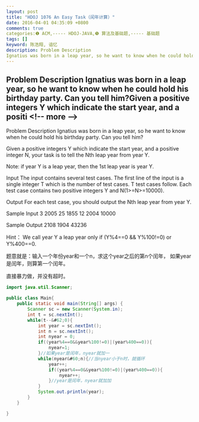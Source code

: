 ```yaml
---
layout: post
title: "HDOJ 1076 An Easy Task（闰年计算）"
date: 2016-04-01 04:35:09 +0800
comments: true
categories:❶ ACM,----- HDOJ-JAVA,❺ 算法及基础题,----- 基础题
tags: []
keyword: 陈浩翔, 谙忆
description: Problem Description 
Ignatius was born in a leap year, so he want to know when he could hold his birthday party. Can you tell him?Given a positive integers Y which indicate the start year, and a positi 
---
```



Problem Description 
Ignatius was born in a leap year, so he want to know when he could hold his birthday party. Can you tell him?Given a positive integers Y which indicate the start year, and a positi
&#60;!-- more --&#62;
----------

Problem Description
Ignatius was born in a leap year, so he want to know when he could hold his birthday party. Can you tell him?

Given a positive integers Y which indicate the start year, and a positive integer N, your task is to tell the Nth leap year from year Y.

Note: if year Y is a leap year, then the 1st leap year is year Y.

 

Input
The input contains several test cases. The first line of the input is a single integer T which is the number of test cases. T test cases follow.
Each test case contains two positive integers Y and N(1>=N>=10000).

 

Output
For each test case, you should output the Nth leap year from year Y.

 

Sample Input
3
2005 25
1855 12
2004 10000
 

Sample Output
2108
1904
43236

Hint：
We call year Y a leap year only if (Y%4==0 && Y%100!=0) or Y%400==0.

题意就是：输入一个年份year和一个n，求这个year之后的第n个闰年，
如果year是闰年，则算第一个闰年。


直接暴力做，并没有超时。
```java
import java.util.Scanner;

public class Main{
	public static void main(String[] args) {
		Scanner sc = new Scanner(System.in);
		int t = sc.nextInt();
		while(t--&#62;0){
			int year = sc.nextInt();
			int n = sc.nextInt();
			int nyear = 0;
			if((year%4==0&&year%100!=0)|(year%400==0)){
				nyear=1;
			}//如果year是闰年，nyear就加一
			while(nyear&#60;n){//当nyear小于n时，就循环
				year++;
				if((year%4==0&&year%100!=0)|(year%400==0)){
					nyear++;
				}//year是闰年，nyear就加加
			}
			System.out.println(year);
		}
	}

}

```